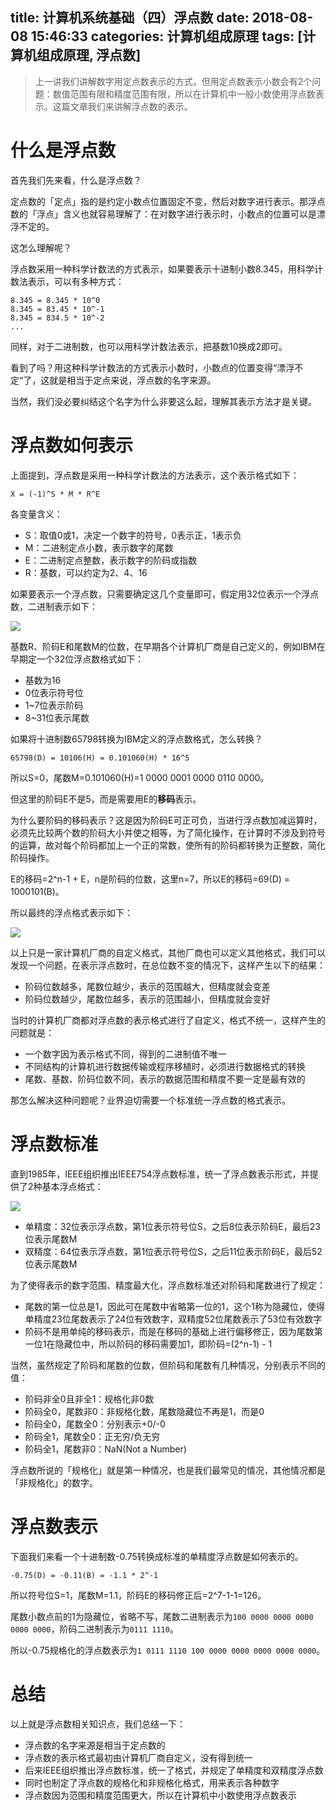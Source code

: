 title: 计算机系统基础（四）浮点数
date: 2018-08-08 15:46:33
categories: 计算机组成原理
tags: [计算机组成原理, 浮点数]
---

> 上一讲我们讲解数字用定点数表示的方式，但用定点数表示小数会有2个问题：数值范围有限和精度范围有限，所以在计算机中一般小数使用浮点数表示。这篇文章我们来讲解浮点数的表示。

# 什么是浮点数

首先我们先来看，什么是浮点数？

定点数的「定点」指的是约定小数点位置固定不变，然后对数字进行表示。那浮点数的「浮点」含义也就容易理解了：在对数字进行表示时，小数点的位置可以是漂浮不定的。

这怎么理解呢？

浮点数采用一种科学计数法的方式表示，如果要表示十进制小数8.345，用科学计数法表示，可以有多种方式：

```
8.345 = 8.345 * 10^0
8.345 = 83.45 * 10^-1
8.345 = 834.5 * 10^-2
...
```

同样，对于二进制数，也可以用科学计数法表示，把基数10换成2即可。

看到了吗？用这种科学计数法的方式表示小数时，小数点的位置变得“漂浮不定“了，这就是相当于定点来说，浮点数的名字来源。

当然，我们没必要纠结这个名字为什么非要这么起，理解其表示方法才是关键。

<!-- more -->

# 浮点数如何表示

上面提到，浮点数是采用一种科学计数法的方法表示，这个表示格式如下：

```
X = (-1)^S * M * R^E
```

各变量含义：

- S：取值0或1，决定一个数字的符号，0表示正，1表示负
- M：二进制定点小数，表示数字的尾数
- E：二进制定点整数，表示数字的阶码或指数
- R：基数，可以约定为2、4、16

如果要表示一个浮点数，只需要确定这几个变量即可，假定用32位表示一个浮点数，二进制表示如下：

![](https://kaito-blog-1253469779.cos.ap-beijing.myqcloud.com/1533634548.png?imageMogr2/thumbnail/!70p)

基数R、阶码E和尾数M的位数，在早期各个计算机厂商是自己定义的，例如IBM在早期定一个32位浮点数格式如下：

- 基数为16
- 0位表示符号位
- 1~7位表示阶码
- 8~31位表示尾数

如果将十进制数65798转换为IBM定义的浮点数格式，怎么转换？

```
65798(D) = 10106(H) = 0.101060(H) * 16^5
```

所以S=0，尾数M=0.101060(H)=1 0000 0001 0000 0110 0000。

但这里的阶码E不是5，而是需要用E的**移码**表示。

为什么要阶码的移码表示？这是因为阶码E可正可负，当进行浮点数加减运算时，必须先比较两个数的阶码大小并使之相等，为了简化操作，在计算时不涉及到符号的运算，故对每个阶码都加上一个正的常数，使所有的阶码都转换为正整数，简化阶码操作。

E的移码=2^n-1 + E，n是阶码的位数，这里n=7，所以E的移码=69(D) = 1000101(B)。

所以最终的浮点格式表示如下：

![](https://kaito-blog-1253469779.cos.ap-beijing.myqcloud.com/1533637553.png?imageMogr2/thumbnail/!70p)

以上只是一家计算机厂商的自定义格式，其他厂商也可以定义其他格式，我们可以发现一个问题，在表示浮点数时，在总位数不变的情况下，这样产生以下的结果：

- 阶码位数越多，尾数位越少，表示的范围越大，但精度就会变差
- 阶码位数越少，尾数位越多，表示的范围越小，但精度就会变好

当时的计算机厂商都对浮点数的表示格式进行了自定义，格式不统一，这样产生的问题就是：

- 一个数字因为表示格式不同，得到的二进制值不唯一
- 不同结构的计算机进行数据传输或程序移植时，必须进行数据格式的转换
- 尾数、基数、阶码位数不同，表示的数据范围和精度不要一定是最有效的

那怎么解决这种问题呢？业界迫切需要一个标准统一浮点数的格式表示。

# 浮点数标准

直到1985年，IEEE组织推出IEEE754浮点数标准，统一了浮点数表示形式，并提供了2种基本浮点格式：

![](https://kaito-blog-1253469779.cos.ap-beijing.myqcloud.com/1533711485.png?imageMogr2/thumbnail/!70p)

- 单精度：32位表示浮点数，第1位表示符号位S，之后8位表示阶码E，最后23位表示尾数M
- 双精度：64位表示浮点数，第1位表示符号位S，之后11位表示阶码E，最后52位表示尾数M

为了使得表示的数字范围、精度最大化，浮点数标准还对阶码和尾数进行了规定：

- 尾数的第一位总是1，因此可在尾数中省略第一位的1，这个1称为隐藏位，使得单精度23位尾数表示了24位有效数字，双精度52位尾数表示了53位有效数字
- 阶码不是用单纯的移码表示，而是在移码的基础上进行偏移修正，因为尾数第一位1在隐藏位中，所以阶码的移码需要加1，即阶码=(2^n-1) - 1

当然，虽然规定了阶码和尾数的位数，但阶码和尾数有几种情况，分别表示不同的值：

- 阶码非全0且非全1：规格化非0数
- 阶码全0，尾数非0：非规格化数，尾数隐藏位不再是1，而是0
- 阶码全0，尾数全0：分别表示+0/-0
- 阶码全1，尾数全0：正无穷/负无穷
- 阶码全1，尾数非0：NaN(Not a Number)

浮点数所说的「规格化」就是第一种情况，也是我们最常见的情况，其他情况都是「非规格化」的数字。

# 浮点数表示

下面我们来看一个十进制数-0.75转换成标准的单精度浮点数是如何表示的。

```
-0.75(D) = -0.11(B) = -1.1 * 2^-1
```

所以符号位S=1，尾数M=1.1，阶码E的移码修正后=2^7-1-1=126。

尾数小数点前的1为隐藏位，省略不写，尾数二进制表示为`100 0000 0000 0000 0000 0000`，阶码二进制表示为`0111 1110`。

所以-0.75规格化的浮点数表示为`1 0111 1110 100 0000 0000 0000 0000 0000`。

# 总结

以上就是浮点数相关知识点，我们总结一下：

- 浮点数的名字来源是相当于定点数的
- 浮点数的表示格式最初由计算机厂商自定义，没有得到统一
- 后来IEEE组织推出浮点数标准，统一了格式，并规定了单精度和双精度浮点数
- 同时也制定了浮点数的规格化和非规格化格式，用来表示各种数字
- 浮点数因为范围和精度范围更大，所以在计算机中小数使用浮点数表示






